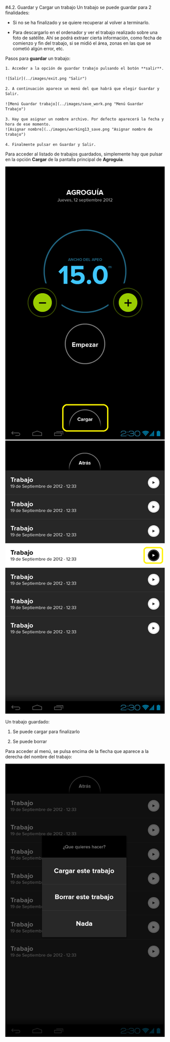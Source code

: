 #4.2. Guardar y Cargar un trabajo
Un trabajo se puede guardar para 2 finalidades:

* Si no se ha finalizado y se quiere recuperar al volver a terminarlo. 

* Para descargarlo en el ordenador y ver el trabajo realizado sobre una foto de satélite. Ahí se podrá extraer cierta información, como fecha de comienzo y fin del trabajo, si se midió el área, zonas en las que se cometió algún error, etc.

Pasos para **guardar** un trabajo:

	1. Acceder a la opción de guardar trabajo pulsando el botón **salir**.

	![Salir](../images/exit.png "Salir")

	2. A continuación aparece un menú del que habrá que elegir Guardar y Salir.

	![Menú Guardar trabajo](../images/save_work.png "Menú Guardar Trabajo")

	3. Hay que asignar un nombre archivo. Por defecto aparecerá la fecha y hora de ese momento. 
	![Asignar nombre](../images/working13_save.png "Asignar nombre de trabajo")

	4. Finalmente pulsar en Guardar y Salir.

Para acceder al listado de trabajos guardados, simplemente hay que pulsar en la opción **Cargar** de la pantalla principal de **Agroguia**. 

![Cargar](../images/load_main.png "Cargar")
![Listado de archivos](../images/load_menu.png "Listado de archivos")

Un trabajo guardado:

1. Se puede cargar para finalizarlo

2. Se puede borrar

Para acceder al menú, se pulsa encima de la flecha que aparece a la derecha del nombre del trabajo:

![Opciones sobre archivo](../images/load_options.png "Opciones sobre archivo")